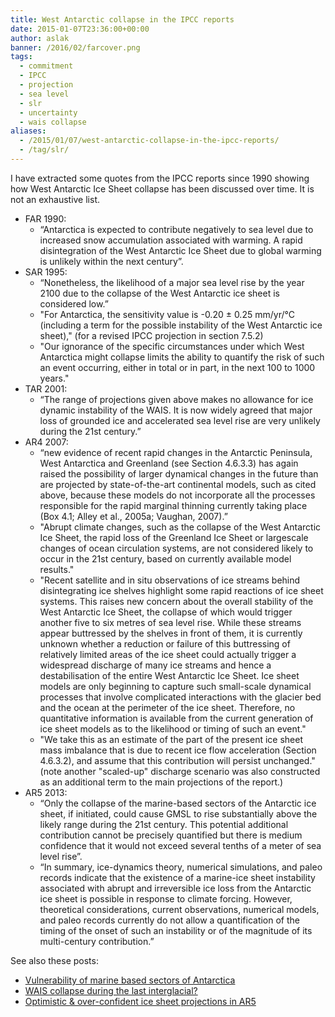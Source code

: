 ```yaml
---
title: West Antarctic collapse in the IPCC reports
date: 2015-01-07T23:36:00+00:00
author: aslak
banner: /2016/02/farcover.png
tags:
  - commitment
  - IPCC
  - projection
  - sea level
  - slr
  - uncertainty
  - wais collapse
aliases:
  - /2015/01/07/west-antarctic-collapse-in-the-ipcc-reports/
  - /tag/slr/
---
```

I have extracted some quotes from the IPCC reports since 1990 showing how West Antarctic Ice Sheet collapse has been discussed over time. It is not an exhaustive list.
<!--more-->
  * FAR 1990:
      * “Antarctica is expected to contribute negatively to sea level due to increased snow accumulation associated with warming. A rapid disintegration of the West Antarctic Ice Sheet due to global warming is unlikely within the next century”.
  * SAR 1995:
      * “Nonetheless, the likelihood of a major sea level rise by the year 2100 due to the collapse of the West Antarctic ice sheet is considered low.”
      * "For Antarctica, the sensitivity value is -0.20 ± 0.25 mm/yr/°C (including a term for the possible instability of the West Antarctic ice sheet)," (for a revised IPCC projection in section 7.5.2)
      * "Our ignorance of the specific circumstances under which West Antarctica might collapse limits the ability to quantify the risk of such an event occurring, either in total or in part, in the next 100 to 1000 years."
  * TAR 2001:
      * “The range of projections given above makes no allowance for ice dynamic instability of the WAIS. It is now widely agreed that major loss of grounded ice and accelerated sea level rise are very unlikely during the 21st century.”
  * AR4 2007:
      * “new evidence of recent rapid changes in the Antarctic Peninsula, West Antarctica and Greenland (see Section 4.6.3.3) has again raised the possibility of larger dynamical changes in the future than are projected by state-of-the-art continental models, such as cited above, because these models do not incorporate all the processes responsible for the rapid marginal thinning currently taking place (Box 4.1; Alley et al., 2005a; Vaughan, 2007).”
      * "Abrupt climate changes, such as the collapse of the West Antarctic Ice Sheet, the rapid loss of the Greenland Ice Sheet or largescale changes of ocean circulation systems, are not considered likely to occur in the 21st century, based on currently available model results."
      * "Recent satellite and in situ observations of ice streams behind disintegrating ice shelves highlight some rapid reactions of ice sheet systems. This raises new concern about the overall stability of the West Antarctic Ice Sheet, the collapse of which would trigger another five to six metres of sea level rise. While these streams appear buttressed by the shelves in front of them, it is currently unknown whether a reduction or failure of this buttressing of relatively limited areas of the ice sheet could actually trigger a widespread discharge of many ice streams and hence a destabilisation of the entire West Antarctic Ice Sheet. Ice sheet models are only beginning to capture such small-scale dynamical processes that involve complicated interactions with the glacier bed and the ocean at the perimeter of the ice sheet. Therefore, no quantitative information is available from the current generation of ice sheet models as to the likelihood or timing of such an event."
      * "We take this as an estimate of the part of the present ice sheet mass imbalance that is due to recent ice flow acceleration (Section 4.6.3.2), and assume that this contribution will persist unchanged." (note another "scaled-up" discharge scenario was also constructed as an additional term to the main projections of the report.)
  * AR5 2013:
      * “Only the collapse of the marine-based sectors of the Antarctic ice sheet, if initiated, could cause GMSL to rise substantially above the likely range during the 21st century. This potential additional contribution cannot be precisely quantified but there is medium confidence that it would not exceed several tenths of a meter of sea level rise”.
      * “In summary, ice-dynamics theory, numerical simulations, and paleo records indicate that the existence of a marine-ice sheet instability asso­ciated with abrupt and irreversible ice loss from the Antarctic ice sheet is possible in response to climate forcing. However, theoretical consid­erations, current observations, numerical models, and paleo records cur­rently do not allow a quantification of the timing of the onset of such an instability or of the magnitude of its multi-century contribution.”

See also these posts:

  * [Vulnerability of marine based sectors of Antarctica](/Home/Miscellaneous-Debris/howvulnerablearemarinebasedsectorsofantarctica)
  * [WAIS collapse during the last interglacial?](/Home/Miscellaneous-Debris/waiscollapseduringthelastinterglacial)
  * [Optimistic & over-confident ice sheet projections in AR5](/Home/Miscellaneous-Debris/optimisticicesheetprojectionsinar5)
